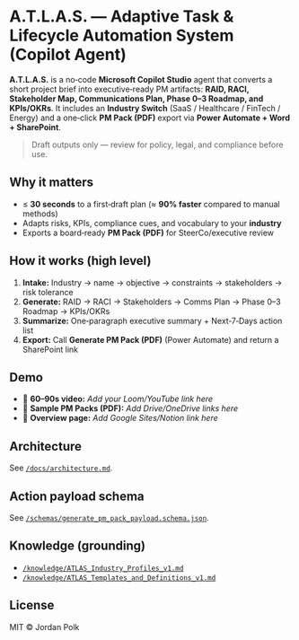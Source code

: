 # A.T.L.A.S. — Adaptive Task & Lifecycle Automation System (Copilot Agent)

**A.T.L.A.S.** is a no‑code **Microsoft Copilot Studio** agent that converts a short project brief into executive‑ready PM artifacts:
**RAID, RACI, Stakeholder Map, Communications Plan, Phase 0–3 Roadmap, and KPIs/OKRs**.
It includes an **Industry Switch** (SaaS / Healthcare / FinTech / Energy) and a one‑click **PM Pack (PDF)** export via **Power Automate + Word + SharePoint**.

> Draft outputs only — review for policy, legal, and compliance before use.

## Why it matters
- ≤ **30 seconds** to a first‑draft plan (≈ **90% faster** compared to manual methods)
- Adapts risks, KPIs, compliance cues, and vocabulary to your **industry**
- Exports a board‑ready **PM Pack (PDF)** for SteerCo/executive review

## How it works (high level)
1. **Intake:** Industry → name → objective → constraints → stakeholders → risk tolerance  
2. **Generate:** RAID → RACI → Stakeholders → Comms Plan → Phase 0–3 Roadmap → KPIs/OKRs  
3. **Summarize:** One‑paragraph executive summary + Next‑7‑Days action list  
4. **Export:** Call **Generate PM Pack (PDF)** (Power Automate) and return a SharePoint link

## Demo
- 🎥 **60–90s video:** _Add your Loom/YouTube link here_
- 📄 **Sample PM Packs (PDF):** _Add Drive/OneDrive links here_
- 🔗 **Overview page:** _Add Google Sites/Notion link here_

## Architecture
See [`/docs/architecture.md`](docs/architecture.md).

## Action payload schema
See [`/schemas/generate_pm_pack_payload.schema.json`](schemas/generate_pm_pack_payload.schema.json).

## Knowledge (grounding)
- [`/knowledge/ATLAS_Industry_Profiles_v1.md`](knowledge/ATLAS_Industry_Profiles_v1.md)
- [`/knowledge/ATLAS_Templates_and_Definitions_v1.md`](knowledge/ATLAS_Templates_and_Definitions_v1.md)

## License
MIT © Jordan Polk
